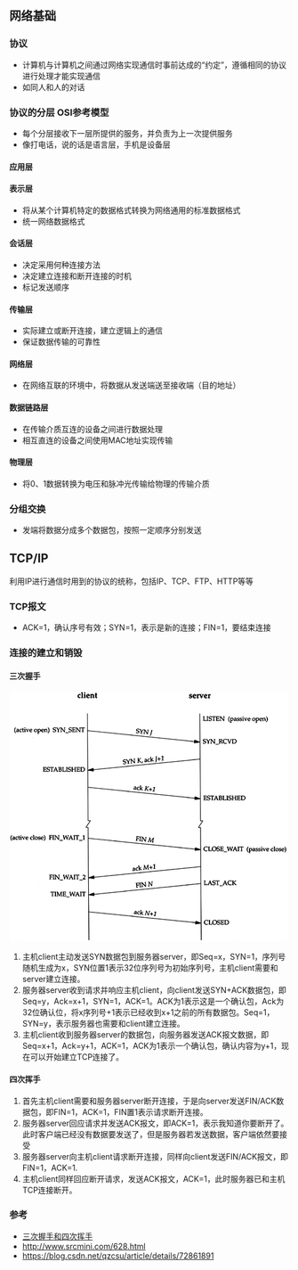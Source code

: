 ## 网络基础

### 协议

- 计算机与计算机之间通过网络实现通信时事前达成的“约定”，遵循相同的协议进行处理才能实现通信
- 如同人和人的对话

### 协议的分层 OSI参考模型

- 每个分层接收下一层所提供的服务，并负责为上一次提供服务
- 像打电话，说的话是语言层，手机是设备层

#### 应用层

#### 表示层

- 将从某个计算机特定的数据格式转换为网络通用的标准数据格式
- 统一网络数据格式

#### 会话层

- 决定采用何种连接方法
- 决定建立连接和断开连接的时机
- 标记发送顺序

#### 传输层

- 实际建立或断开连接，建立逻辑上的通信
- 保证数据传输的可靠性

#### 网络层

- 在网络互联的环境中，将数据从发送端送至接收端（目的地址）

#### 数据链路层

- 在传输介质互连的设备之间进行数据处理
- 相互直连的设备之间使用MAC地址实现传输

#### 物理层

- 将0、1数据转换为电压和脉冲光传输给物理的传输介质

### 分组交换

- 发端将数据分成多个数据包，按照一定顺序分别发送

## TCP/IP

利用IP进行通信时用到的协议的统称，包括IP、TCP、FTP、HTTP等等

### TCP报文

- ACK=1，确认序号有效；SYN=1，表示是新的连接；FIN=1，要结束连接

### 连接的建立和销毁

#### 三次握手

![TCP三次握手](md-pic/TCP三次握手.gif)

1. 主机client主动发送SYN数据包到服务器server，即Seq=x，SYN=1，序列号随机生成为x，SYN位置1表示32位序列号为初始序列号，主机client需要和server建立连接。
2. 服务器server收到请求并响应主机client，向client发送SYN+ACK数据包，即Seq=y，Ack=x+1，SYN=1，ACK=1。ACK为1表示这是一个确认包，Ack为32位确认位，将x序列号+1表示已经收到x+1之前的所有数据包。Seq=1，SYN=y，表示服务器也需要和client建立连接。
3. 主机client收到服务器server的数据包，向服务器发送ACK报文数据，即Seq=x+1，Ack=y+1，ACK=1，ACK为1表示一个确认包，确认内容为y+1，现在可以开始建立TCP连接了。

#### 四次挥手

1. 首先主机client需要和服务器server断开连接，于是向server发送FIN/ACK数据包，即FIN=1，ACK=1，FIN置1表示请求断开连接。
2. 服务器server回应请求并发送ACK报文，即ACK=1，表示我知道你要断开了。此时客户端已经没有数据要发送了，但是服务器若发送数据，客户端依然要接受
3. 服务器server向主机client请求断开连接，同样向client发送FIN/ACK报文，即FIN=1，ACK=1.
4. 主机client同样回应断开请求，发送ACK报文，ACK=1，此时服务器已和主机TCP连接断开。

### 参考

- [三次握手和四次挥手](https://snailclimb.gitee.io/javaguide/#/docs/network/计算机网络?id=二-tcp-三次握手和四次挥手面试常客)
- http://www.srcmini.com/628.html
- https://blog.csdn.net/qzcsu/article/details/72861891